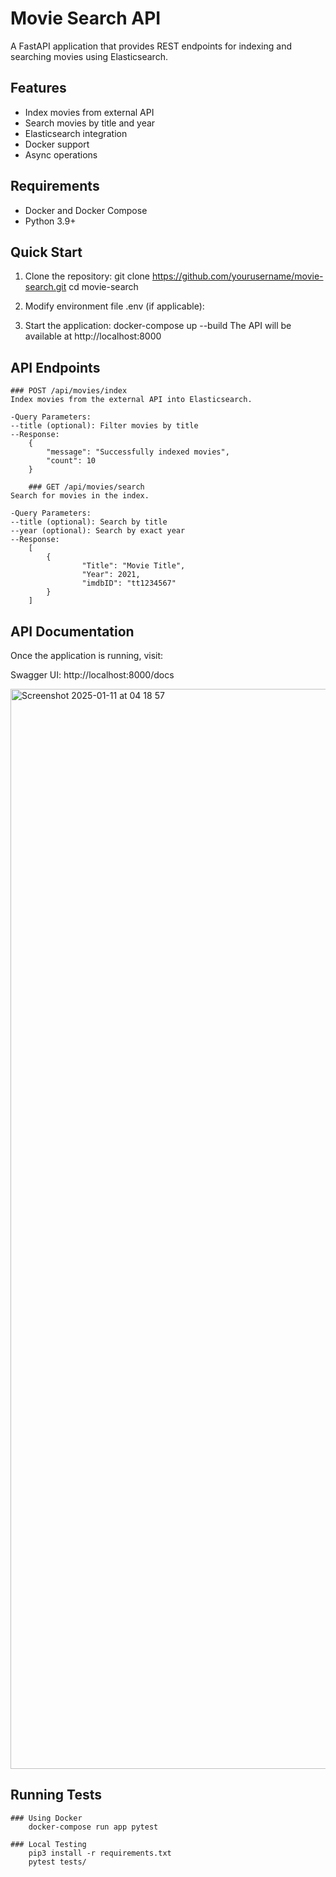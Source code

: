 # Movie Search API

A FastAPI application that provides REST endpoints for indexing and searching movies using Elasticsearch.

## Features
- Index movies from external API
- Search movies by title and year
- Elasticsearch integration
- Docker support
- Async operations

## Requirements
- Docker and Docker Compose
- Python 3.9+

## Quick Start

1. Clone the repository:
	git clone https://github.com/yourusername/movie-search.git
	cd movie-search

2. Modify environment file .env (if applicable):

3. Start the application:
	docker-compose up --build
The API will be available at http://localhost:8000

## API Endpoints
	### POST /api/movies/index
	Index movies from the external API into Elasticsearch.

	-Query Parameters:
	--title (optional): Filter movies by title
	--Response:
		{
  			"message": "Successfully indexed movies",
  			"count": 10
		}

        ### GET /api/movies/search
	Search for movies in the index.

	-Query Parameters:
	--title (optional): Search by title
	--year (optional): Search by exact year
	--Response:
		[
  			{
    				"Title": "Movie Title",
    				"Year": 2021,
    				"imdbID": "tt1234567"
  			}
		]

## API Documentation
Once the application is running, visit:

Swagger UI: http://localhost:8000/docs

<img width="1728" alt="Screenshot 2025-01-11 at 04 18 57" src="https://github.com/user-attachments/assets/ec588a3a-9f35-4edd-b8c9-66013660c71f" />

## Running Tests

	### Using Docker
		docker-compose run app pytest

	### Local Testing
		pip3 install -r requirements.txt
		pytest tests/
